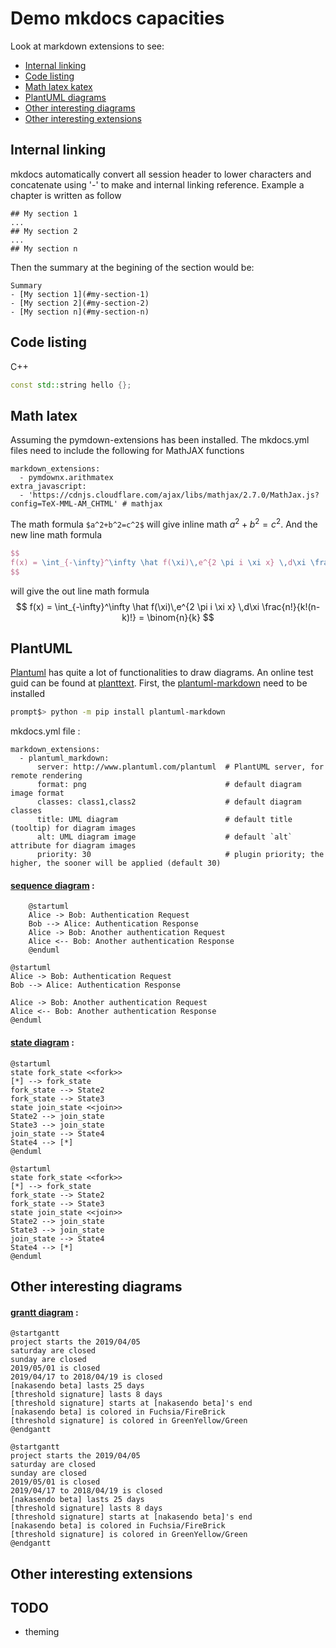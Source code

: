 # Demo mkdocs capacities
Look at markdown extensions to see:

- [Internal linking](#internal-linking)
- [Code listing](#code-listing)
- [Math latex katex](#math-latex)
- [PlantUML diagrams](#plantuml)
- [Other interesting diagrams](#other-interesting-diagrams)
- [Other interesting extensions](#other-interesting-extensions)

## Internal linking
mkdocs automatically convert all session header to lower characters and concatenate using '-' to make and internal linking reference. Example a chapter is written as follow
```
## My section 1
...
## My section 2
...
## My section n
```

Then the summary at the begining of the section would be:
```
Summary
- [My section 1](#my-section-1)
- [My section 2](#my-section-2)
- [My section n](#my-section-n)
```


## Code listing
C++
```c++
const std::string hello {};
```

## Math latex
Assuming the pymdown-extensions has been installed. The mkdocs.yml files need to include the following for MathJAX functions
```
markdown_extensions:
  - pymdownx.arithmatex
extra_javascript:
  - 'https://cdnjs.cloudflare.com/ajax/libs/mathjax/2.7.0/MathJax.js?config=TeX-MML-AM_CHTML' # mathjax
```
The math formula `$a^2+b^2=c^2$` will give inline math $a^2+b^2=c^2$. And the new line math formula
```latex
$$
f(x) = \int_{-\infty}^\infty \hat f(\xi)\,e^{2 \pi i \xi x} \,d\xi \frac{n!}{k!(n-k)!} = \binom{n}{k}
$$
```
will give the out line math formula
$$
f(x) = \int_{-\infty}^\infty \hat f(\xi)\,e^{2 \pi i \xi x} \,d\xi \frac{n!}{k!(n-k)!} = \binom{n}{k}
$$


## PlantUML
[Plantuml](https://plantuml.com/) has quite a lot of functionalities to draw diagrams. An online test guid can be found at [planttext](https://www.planttext.com/). First, the [plantuml-markdown](https://github.com/mikitex70/plantuml-markdown) need to be installed
```bash
prompt$> python -m pip install plantuml-markdown
```
mkdocs.yml file :
```none
markdown_extensions:
  - plantuml_markdown:
      server: http://www.plantuml.com/plantuml  # PlantUML server, for remote rendering
      format: png                               # default diagram image format
      classes: class1,class2                    # default diagram classes
      title: UML diagram                        # default title (tooltip) for diagram images
      alt: UML diagram image                    # default `alt` attribute for diagram images
      priority: 30                              # plugin priority; the higher, the sooner will be applied (default 30)
```
#### [sequence diagram](https://plantuml.com/sequence-diagram) :
```
    @startuml
    Alice -> Bob: Authentication Request
    Bob --> Alice: Authentication Response
    Alice -> Bob: Another authentication Request
    Alice <-- Bob: Another authentication Response
    @enduml
```

```plantuml
@startuml
Alice -> Bob: Authentication Request
Bob --> Alice: Authentication Response

Alice -> Bob: Another authentication Request
Alice <-- Bob: Another authentication Response
@enduml
```

#### [state diagram](https://plantuml.com/state-diagram) :
```
@startuml
state fork_state <<fork>>
[*] --> fork_state
fork_state --> State2
fork_state --> State3
state join_state <<join>>
State2 --> join_state
State3 --> join_state
join_state --> State4
State4 --> [*]
@enduml
```

```plantuml
@startuml
state fork_state <<fork>>
[*] --> fork_state
fork_state --> State2
fork_state --> State3
state join_state <<join>>
State2 --> join_state
State3 --> join_state
join_state --> State4
State4 --> [*]
@enduml
```

## Other interesting diagrams
#### [grantt diagram](https://plantuml.com/gantt-diagram) :
```
@startgantt
project starts the 2019/04/05
saturday are closed
sunday are closed
2019/05/01 is closed
2019/04/17 to 2018/04/19 is closed
[nakasendo beta] lasts 25 days
[threshold signature] lasts 8 days
[threshold signature] starts at [nakasendo beta]'s end
[nakasendo beta] is colored in Fuchsia/FireBrick 
[threshold signature] is colored in GreenYellow/Green 
@endgantt
```

```plantuml
@startgantt
project starts the 2019/04/05
saturday are closed
sunday are closed
2019/05/01 is closed
2019/04/17 to 2018/04/19 is closed
[nakasendo beta] lasts 25 days
[threshold signature] lasts 8 days
[threshold signature] starts at [nakasendo beta]'s end
[nakasendo beta] is colored in Fuchsia/FireBrick 
[threshold signature] is colored in GreenYellow/Green 
@endgantt
```

## Other interesting extensions

## TODO
- theming